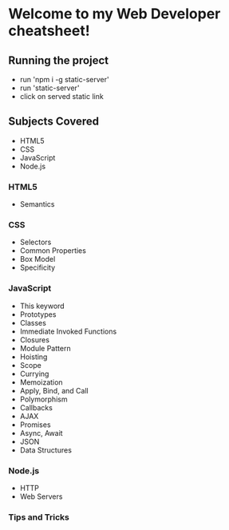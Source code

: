 # Welcome to my Web Developer cheatsheet!

## Running the project

- run 'npm i -g static-server'
- run 'static-server'
- click on served static link

## Subjects Covered

- HTML5
- CSS
- JavaScript
- Node.js

### HTML5

- Semantics

### CSS

- Selectors
- Common Properties
- Box Model
- Specificity

### JavaScript

- This keyword
- Prototypes
- Classes
- Immediate Invoked Functions
- Closures
- Module Pattern
- Hoisting
- Scope
- Currying
- Memoization
- Apply, Bind, and Call
- Polymorphism
- Callbacks
- AJAX
- Promises
- Async, Await
- JSON
- Data Structures

### Node.js

- HTTP
- Web Servers

### Tips and Tricks
